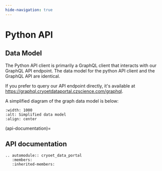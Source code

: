 ```yaml
---
hide-navigation: true
---
```


# Python API

## Data Model

The Python API client is primarily a GraphQL client that interacts with our GraphQL API endpoint. The data model for the python API client and the GraphQL API are identical.

If you prefer to query our API endpoint directly, it's available at https://graphql.cryoetdataportal.czscience.com/graphql.

A simplified diagram of the graph data model is below:

```{image} _static/img/data_model.png
:width: 1000
:alt: Simplified data model
:align: center
```

(api-documentation)=
## API documentation

```{eval-rst}
.. automodule:: cryoet_data_portal
   :members:
   :inherited-members:
```
